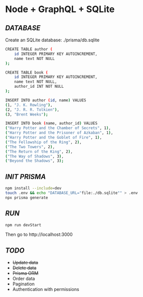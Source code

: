 # Node + GraphQL + SQLite

## _DATABASE_
Create an SQLite database: ./prisma/db.sqlite
```sh
CREATE TABLE author (
    id INTEGER PRIMARY KEY AUTOINCREMENT,
    name text NOT NULL
);

CREATE TABLE book (
    id INTEGER PRIMARY KEY AUTOINCREMENT,
    name text NOT NULL,
    author_id INT NOT NULL
);

INSERT INTO author (id, name) VALUES 
(1, "J. K. Rowling"),
(2, "J. R. R. Tolkien"),
(3, "Brent Weeks");

INSERT INTO book (name, author_id) VALUES
("Harry Potter and the Chamber of Secrets", 1),
("Harry Potter and the Prisoner of Azkaban", 1),
("Harry Potter and the Goblet of Fire", 1),
("The Fellowship of the Ring", 2),
("The Two Towers", 2),
("The Return of the King", 2),
("The Way of Shadows", 3),
("Beyond the Shadows", 3);
```
## _INIT PRISMA_
```sh
npm install --include=dev
touch .env && echo "DATABASE_URL="file:./db.sqlite"" > .env
npx prisma generate
```

## _RUN_

```sh
npm run devStart
```

Then go to http://localhost:3000


## _TODO_

- ~~Update data~~
- ~~Delete data~~
- ~~Prisma ORM~~
- Order data
- Pagination
- Authentication with permissions
